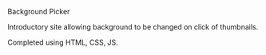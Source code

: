 Background Picker 

Introductory site allowing background to be changed on click of thumbnails.

Completed using HTML, CSS, JS. 
